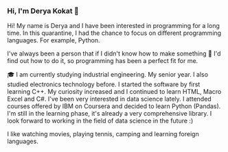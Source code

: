 ### Hi, I'm Derya Kokat 👋

Hi! My name is Derya and I have been interested in programming for a long time. In this quarantine, I had the chance to focus on different programming languages. For example, Python.

I've always been a person that if I didn't know how to make something 🔎 I'd find out how to do it, so programming has been a perfect fit for me.

🎓 I am currently studying industrial engineering. My senior year. I also studied electronics technology before. I started the software by first learning C++. My curiosity increased and I continued to learn HTML, Macro Excel and C#. I've been very interested in data science lately. I attended courses offered by IBM on Coursera and decided to learn Python (Pandas). I'm still in the learning phase, it's already a very comprehensive library. I look forward to working in the field of data science in the future :)

I like watching movies, playing tennis, camping and learning foreign languages.

